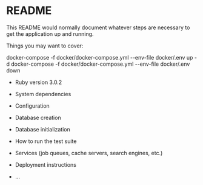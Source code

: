 # README

This README would normally document whatever steps are necessary to get the
application up and running.

Things you may want to cover:

docker-compose -f docker/docker-compose.yml --env-file docker/.env up -d
docker-compose -f docker/docker-compose.yml --env-file docker/.env down

* Ruby version
3.0.2

* System dependencies

* Configuration

* Database creation

* Database initialization

* How to run the test suite

* Services (job queues, cache servers, search engines, etc.)

* Deployment instructions

* ...
